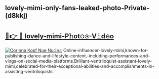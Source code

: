 ## lovely-mimi-only-fans​-leaked-photo​-Private-(d8kkj)


# <h2><a href="https://mediaupload.pro?title=lovely-mimi&ref=git">🔗👉 🔴 lovely-mimi-P𝚑ot𝚘𝚜-V𝚒d𝚎o</a></h2>

[![Corinna Kopf Nue Nu𝚍e𝚜](https://i.imgur.com/0qMVB7G.gif)](https://mediaupload.pro?title=lovely-mimi&ref=git)
Online-influencer-lovely-mimi,known-for-publishing-dance-and-lifestyle-content,-including-performances-and-vlogs-on-social-media-platforms.Brilliant-ventriloquist-assistant-lovely-mimi,celebrated-for-their-exceptional-abilities-and-accomplishments-in-assisting-ventriloquists.  